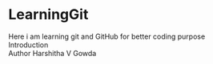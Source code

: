 # LearningGit
Here i am learning git and GitHub for better coding purpose
<br/>
Introduction
<br/>
Author  Harshitha V Gowda
